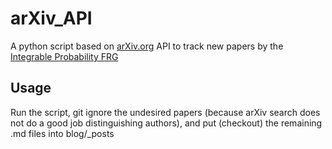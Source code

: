 # arXiv_API

A python script based on [arXiv.org](https://www.arxiv.org) API to track new papers by the [Integrable Probability FRG](https://integrable-probability.github.io/)

## Usage

Run the script, git ignore the undesired papers (because arXiv search does not do a good job distinguishing authors), 
and put (checkout) the remaining .md files into blog/_posts
